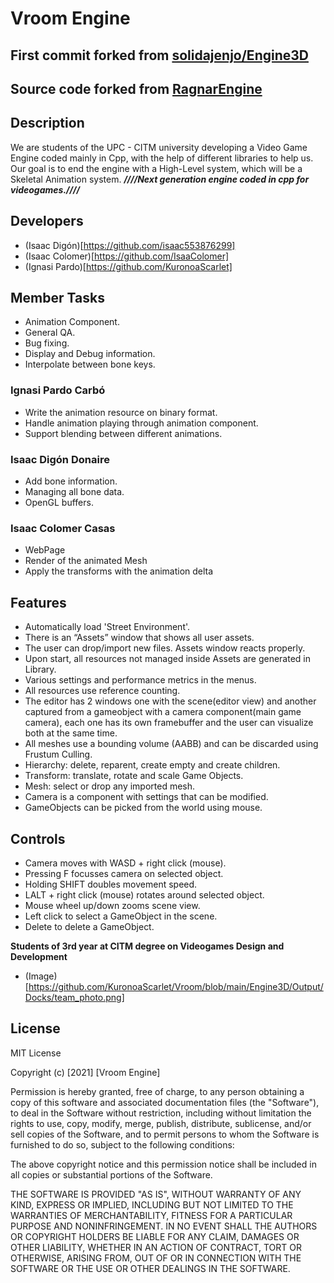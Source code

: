 # Vroom Engine
## First commit forked from [solidajenjo/Engine3D](https://github.com/solidajenjo/Engine3D)
## Source code forked from [RagnarEngine](https://github.com/UriKurae/Ragnar-Engine)
## Description
We are students of the UPC - CITM university developing a Video Game Engine coded mainly in Cpp, with the help of different libraries to help us. Our goal is to end the engine with a High-Level system, which will be a Skeletal Animation system.
***////Next generation engine coded in cpp for videogames.////***
## Developers
 - (Isaac Digón)[https://github.com/isaac553876299]
 - (Isaac Colomer)[https://github.com/IsaaColomer]
 - (Ignasi Pardo)[https://github.com/KuronoaScarlet]
 ## Member Tasks
 - Animation Component.
 - General QA.
 - Bug fixing.
 - Display and Debug information.
 - Interpolate between bone keys.

 ### Ignasi Pardo Carbó
 - Write the animation resource on binary format.
 - Handle animation playing through animation component.
 - Support blending between different animations.

 ### Isaac Digón Donaire

 - Add bone information.
 - Managing all bone data.
 - OpenGL buffers.

 ### Isaac Colomer Casas
 - WebPage
 - Render of the animated Mesh
 - Apply the transforms with the animation delta

## Features
 - Automatically load 'Street Environment'.
 - There is an “Assets” window that shows all user assets.
 - The user can drop/import new files. Assets window reacts properly.
 - Upon start, all resources not managed inside Assets are generated in Library.
 - Various settings and performance metrics in the menus.
 - All resources use reference counting.
 - The editor has 2 windows one with the scene(editor view) and another captured from a gameobject with a camera component(main game camera), each one has its own framebuffer and the user can visualize both at the same time.
 - All meshes use a bounding volume (AABB) and can be discarded using Frustum Culling.
 - Hierarchy: delete, reparent, create empty and create children.
 - Transform: translate, rotate and scale Game Objects.
 - Mesh: select or drop any imported mesh.
 -  Camera is a component with settings that can be modified.
 -  GameObjects can be picked from the world using mouse.
 ## Controls

 - Camera moves with WASD + right click (mouse).
 - Pressing F focusses camera on selected object.
 - Holding SHIFT doubles movement speed.
 - LALT + right click (mouse) rotates around selected object.
 - Mouse wheel up/down zooms scene view.
 - Left click to select a GameObject in the scene.
 - Delete to delete a GameObject.

**Students of 3rd year at CITM degree on Videogames Design and Development**


 - (Image)[https://github.com/KuronoaScarlet/Vroom/blob/main/Engine3D/Output/Docks/team_photo.png]
## License
MIT License

Copyright (c) [2021] [Vroom Engine]

Permission is hereby granted, free of charge, to any person obtaining a copy
of this software and associated documentation files (the "Software"), to deal
in the Software without restriction, including without limitation the rights
to use, copy, modify, merge, publish, distribute, sublicense, and/or sell
copies of the Software, and to permit persons to whom the Software is
furnished to do so, subject to the following conditions:

The above copyright notice and this permission notice shall be included in all
copies or substantial portions of the Software.

THE SOFTWARE IS PROVIDED "AS IS", WITHOUT WARRANTY OF ANY KIND, EXPRESS OR
IMPLIED, INCLUDING BUT NOT LIMITED TO THE WARRANTIES OF MERCHANTABILITY,
FITNESS FOR A PARTICULAR PURPOSE AND NONINFRINGEMENT. IN NO EVENT SHALL THE
AUTHORS OR COPYRIGHT HOLDERS BE LIABLE FOR ANY CLAIM, DAMAGES OR OTHER
LIABILITY, WHETHER IN AN ACTION OF CONTRACT, TORT OR OTHERWISE, ARISING FROM,
OUT OF OR IN CONNECTION WITH THE SOFTWARE OR THE USE OR OTHER DEALINGS IN THE
SOFTWARE.